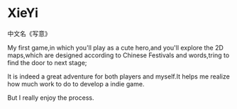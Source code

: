 # XieYi

中文名《写意》

My first game,in which you'll play as a cute hero,and you'll explore the 2D maps,which are designed according to Chinese Festivals and words,tring to find the door to next stage;

It is indeed a great adventure for both players and myself.It helps me realize how much work to do to develop a indie game.

But I really enjoy the process.
